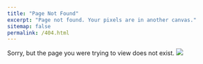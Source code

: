 ```yaml
---
title: "Page Not Found"
excerpt: "Page not found. Your pixels are in another canvas."
sitemap: false
permalink: /404.html
---
```


Sorry, but the page you were trying to view does not exist.
![](https://sitechecker.pro/wp-content/uploads/2023/06/404-status-code.png)